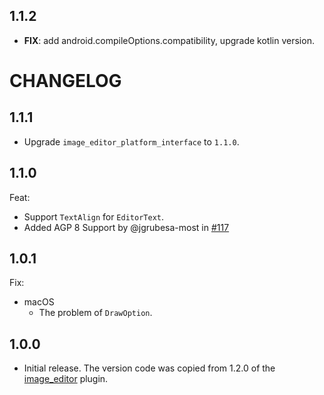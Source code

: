 ## 1.1.2

 - **FIX**: add android.compileOptions.compatibility, upgrade kotlin version.

# CHANGELOG

## 1.1.1

- Upgrade `image_editor_platform_interface` to `1.1.0`.

## 1.1.0

Feat:

- Support `TextAlign` for `EditorText`.
- Added AGP 8 Support by @jgrubesa-most in [#117](https://github.com/fluttercandies/flutter_image_editor/pull/117)

## 1.0.1

Fix:

- macOS
  - The problem of `DrawOption`.

## 1.0.0

- Initial release.
The version code was copied from 1.2.0 of the [image_editor][] plugin.

[image_editor]: https://pub.dev/packages/image_editor
